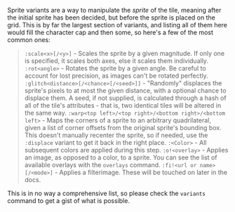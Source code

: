 Sprite variants are a way to manipulate the _sprite_ of the tile, meaning after the initial sprite has been decided, but before the sprite is placed on the grid. This is by far the largest section of variants, and listing all of them here would fill the character cap and then some, so here's a few of the most common ones:

> `:scale<x>[/<y>]` - Scales the sprite by a given magnitude. If only one is specified, it scales both axes, else it scales them individually.
> `:rot<angle>` - Rotates the sprite by a given angle. Be careful to account for lost precision, as images can't be rotated perfectly.
> `:glitch<distance>[/<chance>[/<seed>]]` - "Randomly" displaces the sprite's pixels to at most the given distance, with a optional chance to displace them. A seed, if not supplied, is calculated through a hash of all of the tile's attributes - that is, two identical tiles will be altered in the same way.
> `:warp<top left>/<top right>/<bottom right>/<bottom left>` - Maps the corners of a sprite to an arbitrary quadrilateral, given a list of corner offsets from the original sprite's bounding box. This doesn't manually recenter the sprite, so if needed, use the `:displace` variant to get it back in the right place.
> `:<Color>` - All subsequent colors are applied during this step.
> `:o!<overlay>` - Applies an image, as opposed to a color, to a sprite. You can see the list of available overlays with the `overlays` command.
> `:fi!<url or name>[/<mode>]` - Applies a filterimage. These will be touched on later in the docs.

This is in no way a comprehensive list, so please check the `variants` command to get a gist of what is possible.
